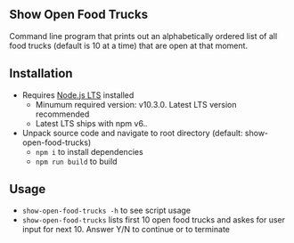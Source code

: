 ## Show Open Food Trucks
Command line program that prints out an alphabetically ordered list of all food trucks (default is 10 at a time) that are open at that moment.


## Installation
- Requires [Node.js LTS](https://nodejs.org/en/download/) installed
  - Minumum required version: v10.3.0. Latest LTS version recommended
  - Latest LTS ships with npm v6.*.*
- Unpack source code and navigate to root directory (default: show-open-food-trucks)
  - `npm i` to install dependencies
  - `npm run build` to build 


## Usage
- `show-open-food-trucks -h` to see script usage
- `show-open-food-trucks` lists first 10 open food trucks and askes for user input for next 10. Answer Y/N to continue or to terminate
